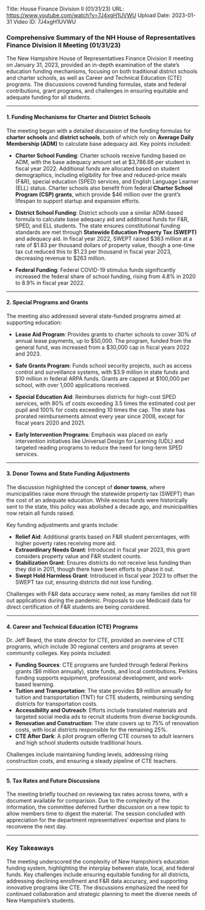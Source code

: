 Title: House Finance Division II (01/31/23)
URL: https://www.youtube.com/watch?v=7J4xgH1UVWU
Upload Date: 2023-01-31
Video ID: 7J4xgH1UVWU

### Comprehensive Summary of the NH House of Representatives Finance Division II Meeting (01/31/23)

The New Hampshire House of Representatives Finance Division II meeting on January 31, 2023, provided an in-depth examination of the state’s education funding mechanisms, focusing on both traditional district schools and charter schools, as well as Career and Technical Education (CTE) programs. The discussions covered funding formulas, state and federal contributions, grant programs, and challenges in ensuring equitable and adequate funding for all students.

---

#### **1. Funding Mechanisms for Charter and District Schools**

The meeting began with a detailed discussion of the funding formulas for **charter schools** and **district schools**, both of which rely on **Average Daily Membership (ADM)** to calculate base adequacy aid. Key points included:

- **Charter School Funding**: Charter schools receive funding based on ADM, with the base adequacy amount set at $3,786.66 per student in fiscal year 2022. Additional funds are allocated based on student demographics, including eligibility for free and reduced-price meals (F&R), special education (SPED) services, and English Language Learner (ELL) status. Charter schools also benefit from federal **Charter School Program (CSP) grants**, which provide $46 million over the grant’s lifespan to support startup and expansion efforts.

- **District School Funding**: District schools use a similar ADM-based formula to calculate base adequacy aid and additional funds for F&R, SPED, and ELL students. The state ensures constitutional funding standards are met through **Statewide Education Property Tax (SWEPT)** and adequacy aid. In fiscal year 2022, SWEPT raised $363 million at a rate of $1.83 per thousand dollars of property value, though a one-time tax cut reduced this to $1.23 per thousand in fiscal year 2023, decreasing revenue to $263 million.

- **Federal Funding**: Federal COVID-19 stimulus funds significantly increased the federal share of school funding, rising from 4.8% in 2020 to 8.9% in fiscal year 2022.

---

#### **2. Special Programs and Grants**

The meeting also addressed several state-funded programs aimed at supporting education:

- **Lease Aid Program**: Provides grants to charter schools to cover 30% of annual lease payments, up to $50,000. The program, funded from the general fund, was increased from a $30,000 cap in fiscal years 2022 and 2023.

- **Safe Grants Program**: Funds school security projects, such as access control and surveillance systems, with $3.9 million in state funds and $10 million in federal ARPA funds. Grants are capped at $100,000 per school, with over 1,000 applications received.

- **Special Education Aid**: Reimburses districts for high-cost SPED services, with 80% of costs exceeding 3.5 times the estimated cost per pupil and 100% for costs exceeding 10 times the cap. The state has prorated reimbursements almost every year since 2008, except for fiscal years 2020 and 2021.

- **Early Intervention Programs**: Emphasis was placed on early intervention initiatives like Universal Design for Learning (UDL) and targeted reading programs to reduce the need for long-term SPED services.

---

#### **3. Donor Towns and State Funding Adjustments**

The discussion highlighted the concept of **donor towns**, where municipalities raise more through the statewide property tax (SWEPT) than the cost of an adequate education. While excess funds were historically sent to the state, this policy was abolished a decade ago, and municipalities now retain all funds raised.

Key funding adjustments and grants include:

- **Relief Aid**: Additional grants based on F&R student percentages, with higher poverty rates receiving more aid.
- **Extraordinary Needs Grant**: Introduced in fiscal year 2023, this grant considers property value and F&R student counts.
- **Stabilization Grant**: Ensures districts do not receive less funding than they did in 2011, though there have been efforts to phase it out.
- **Swept Hold Harmless Grant**: Introduced in fiscal year 2023 to offset the SWEPT tax cut, ensuring districts did not lose funding.

Challenges with F&R data accuracy were noted, as many families did not fill out applications during the pandemic. Proposals to use Medicaid data for direct certification of F&R students are being considered.

---

#### **4. Career and Technical Education (CTE) Programs**

Dr. Jeff Beard, the state director for CTE, provided an overview of CTE programs, which include 30 regional centers and programs at seven community colleges. Key points included:

- **Funding Sources**: CTE programs are funded through federal Perkins grants ($6 million annually), state funds, and local contributions. Perkins funding supports equipment, professional development, and work-based learning.
- **Tuition and Transportation**: The state provides $9 million annually for tuition and transportation (TNT) for CTE students, reimbursing sending districts for transportation costs.
- **Accessibility and Outreach**: Efforts include translated materials and targeted social media ads to recruit students from diverse backgrounds.
- **Renovation and Construction**: The state covers up to 75% of renovation costs, with local districts responsible for the remaining 25%.
- **CTE After Dark**: A pilot program offering CTE courses to adult learners and high school students outside traditional hours.

Challenges include maintaining funding levels, addressing rising construction costs, and ensuring a steady pipeline of CTE teachers.

---

#### **5. Tax Rates and Future Discussions**

The meeting briefly touched on reviewing tax rates across towns, with a document available for comparison. Due to the complexity of the information, the committee deferred further discussion on a new topic to allow members time to digest the material. The session concluded with appreciation for the department representatives’ expertise and plans to reconvene the next day.

---

### **Key Takeaways**

The meeting underscored the complexity of New Hampshire’s education funding system, highlighting the interplay between state, local, and federal funds. Key challenges include ensuring equitable funding for all districts, addressing declining enrollment and F&R data accuracy, and supporting innovative programs like CTE. The discussions emphasized the need for continued collaboration and strategic planning to meet the diverse needs of New Hampshire’s students.